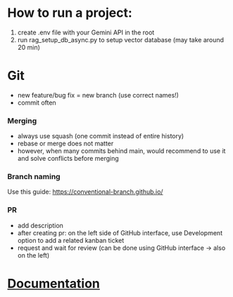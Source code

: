 # How to run a project:

1) create .env file with your Gemini API in the root
2) run rag_setup_db_async.py to setup vector database (may take around 20 min)



# Git
- new feature/bug fix = new branch (use correct names!)
- commit often

### Merging
- always use squash (one commit instead of entire history)
- rebase or merge does not matter
- however, when many commits behind main, would recommend to use it and solve conflicts before merging

### Branch naming
Use this guide:
https://conventional-branch.github.io/

### PR
- add description
- after creating pr: on the left side of GitHub interface, use Development option to add a related kanban ticket
- request and wait for review (can be done using GitHub interface -> also on the left)



# [Documentation](https://andrzej-tezyk.github.io/KNF_Tool/)
